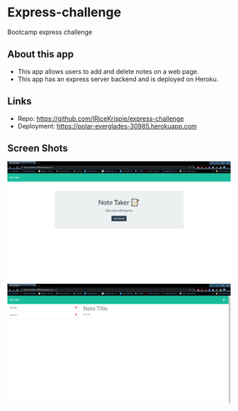 # Express-challenge
Bootcamp express challenge

## About this app
* This app allows users to add and delete notes on a web page.
* This app has an express server backend and is deployed on Heroku.

## Links
* Repo: https://github.com/IRiceKrispie/express-challenge
* Deployment: https://polar-everglades-30985.herokuapp.com

## Screen Shots
![home page](./public/assets/images/homePage.png)
![notes page](./public/assets/images/notes.png)
